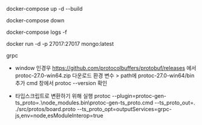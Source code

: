 docker-compose up -d --build

docker-compose down

docker-compose logs -f

docker run -d -p 27017:27017 mongo:latest

grpc
  - window 인경우
  https://github.com/protocolbuffers/protobuf/releases 에서 protoc-27.0-win64.zip 다운로드
  환경 변수 > path에 protoc-27.0-win64/bin 추가
  cmd 창에서 protoc --version 확인


  - 타입스크립트로 변환하기 위해 실행
  protoc --plugin=protoc-gen-ts_proto=.\node_modules\.bin\protoc-gen-ts_proto.cmd --ts_proto_out=. ./src/protos/board.proto --ts_proto_opt=outputServices=grpc-js,env=node,esModuleInterop=true
